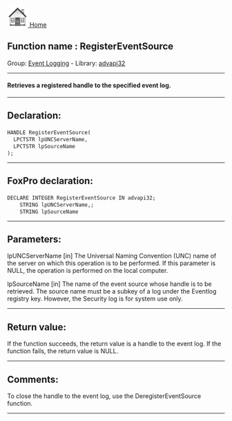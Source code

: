 [<img src="../../images/home.png"> Home ](https://github.com/VFPX/Win32API)  

## Function name : RegisterEventSource
Group: [Event Logging](../../functions_group.md#Event_Logging)  -  Library: [advapi32](../../libraries.md#advapi32)  
***  


#### Retrieves a registered handle to the specified event log.
***  


## Declaration:
```foxpro  
HANDLE RegisterEventSource(
  LPCTSTR lpUNCServerName,
  LPCTSTR lpSourceName
);  
```  
***  


## FoxPro declaration:
```foxpro  
DECLARE INTEGER RegisterEventSource IN advapi32;
	STRING lpUNCServerName,;
	STRING lpSourceName  
```  
***  


## Parameters:
lpUNCServerName 
[in] The Universal Naming Convention (UNC) name of the server on which this operation is to be performed. If this parameter is NULL, the operation is performed on the local computer. 

lpSourceName 
[in] The name of the event source whose handle is to be retrieved. The source name must be a subkey of a log under the Eventlog registry key. 
However, the Security log is for system use only.
  
***  


## Return value:
If the function succeeds, the return value is a handle to the event log. 
If the function fails, the return value is NULL.
  
***  


## Comments:
To close the handle to the event log, use the DeregisterEventSource function.  
  
***  

